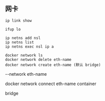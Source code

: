 
## 网卡

```aidl
ip link show

ifup lo
```

```aidl
ip netns add nsl
ip netns list
ip netns exec nsl ip a
```

```aidl
docker network ls
docker network delete eth-name
docker network create eth-name (默认 bridge)
```

--network eth-name

docker network connect eth-name container 

bridge
